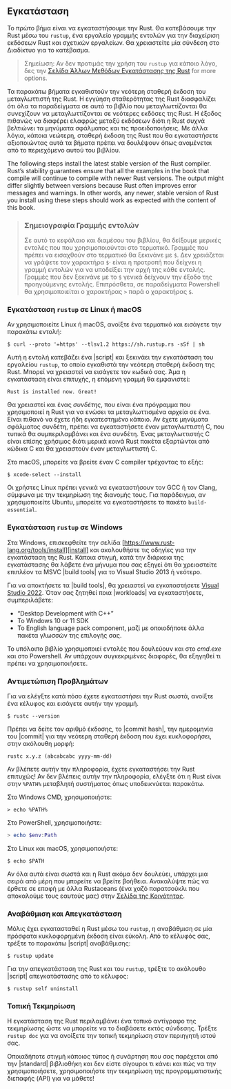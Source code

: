 ## Εγκατάσταση

Το πρώτο βήμα είναι να εγκαταστήσουμε την Rust. Θα κατεβάσουμε την Rust μέσω
του `rustup`, ένα εργαλείο γραμμής εντολών για την διαχείριση εκδόσεων Rust
και σχετικών εργαλείων. Θα χρειαστείτε μία σύνδεση στο Διαδίκτυο για το κατέβασμα.

> Σημείωση: Αν δεν προτιμάς την χρήση του `rustup` για κάποιο λόγο, δες την 
> [Σελίδα Άλλων Μεθόδων Εγκατάστασης της Rust][otherinstall] for more options.

Τα παρακάτω βήματα εγκαθιστούν την νεότερη σταθερή έκδοση του μεταγλωττιστή
της Rust. Η εγγύηση σταθερότητας της Rust διασφαλίζει ότι όλα τα παραδείγματα
σε αυτό το βιβλίο που μεταγλωττίζονται θα συνεχίζουν να μεταγλωττίζονται σε 
νεότερες εκδόσες της Rust. Η έξοδος πιθανώς να διαφέρει ελαφρώς μεταξύ εκδόσεων
διότι η Rust συχνά βελτιώνει τα μηνύματα σφάλματος και τις προειδοποιήσεις.
Με άλλα λόγια, κάποια νεώτερη, σταθερή έκδοση της Rust που θα εγκαταστήσετε
αξιοποιώντας αυτά τα βήματα πρέπει να δουλέψουν όπως αναμένεται από το 
περιεχόμενο αυτού του βιβλίου.


The following steps install the latest stable version of the Rust compiler.
Rust’s stability guarantees ensure that all the examples in the book that
compile will continue to compile with newer Rust versions. The output might
differ slightly between versions because Rust often improves error messages and
warnings. In other words, any newer, stable version of Rust you install using
these steps should work as expected with the content of this book.

> ### Σημειογραφία Γραμμής εντολών
>
> Σε αυτό το κεφάλαιο και διαμέσου του βιβλίου, θα δείξουμε μερικές εντολές που
> που χρησιμοποιούνται στο τερματικό. Γραμμές που πρέπει να εισαχθούν στο τερματικό
> θα ξεκινάνε με `$`. Δεν χρειάζεται να γράψετε τον χαρακτήρα `$`· είναι η προτροπή
> που δείχνει η γραμμή εντολών για να υποδείξει την αρχή της κάθε εντολής. Γραμμές
> που δεν ξεκινάνε με το `$` γενικά δείχνουν την έξοδο της προηγούμενης εντολής. 
> Επιπρόσθετα, σε παραδείγματα Powershell θα χρησιμοποιείται ο χαρακτήρας `>` παρά
> ο χαρακτήρας `$`.

### Εγκατάσταση `rustup` σε Linux ή macOS

Αν χρησιμοποιείτε Linux ή macOS, ανοίξτε ένα τερματικό και εισάγετε την παρακάτω
εντολή:

```console
$ curl --proto '=https' --tlsv1.2 https://sh.rustup.rs -sSf | sh
```

Αυτή η εντολή κατεβάζει ένα |script| και ξεκινάει την εγκατάσταση του εργαλείου
`rustup`, το οποίο εγκαθιστά την νεότερη σταθερή έκδοση της Rust. Μπορεί να 
χρειαστεί να εισάγετε τον κωδικό σας. Άμα η εγκατάσταση είναι επιτυχής, η επόμενη
γραμμή θα εμφανιστεί: 

```text
Rust is installed now. Great!
```

Θα χρειαστεί και ένας *συνδέτης*, που είναι ένα πρόγραμμα που χρησιμοποιεί η
Rust για να ενώσει τα μεταγλωττισμένα αρχεία σε ένα. Είναι πιθανό να έχετε ήδη
εγκατεστημένο κάποιο. Αν έχετε μηνύματα σφάλματος συνδέτη, πρέπει να εγκαταστήσετε
έναν μεταγλωττιστή C, που τυπικά θα συμπεριλαμβάνει και ένα συνδέτη. Ένας μεταγλωττιστής
C είναι επίσης χρήσιμος διότι μερικά κοινά Rust πακέτα εξαρτώνται από κώδικα C και 
θα χρειαστούν έναν μεταγλωττιστή C.

Στο macOS, μπορείτε να βρείτε έναν C compiler τρέχοντας το εξής:


```console
$ xcode-select --install
```

Οι χρήστες Linux πρέπει γενικά να εγκαταστήσουν τον GCC ή τον Clang, σύμφωνα
με την τεκμηρίωση της διανομής τους. Για παράδειγμα, αν χρησιμοποιείτε Ubuntu,
μπορείτε να εγκαταστήσετε το πακέτο `build-essential`.

### Εγκατάσταση `rustup` σε Windows

Στα Windows, επισκεφθείτε την σελίδα [https://www.rust-lang.org/tools/install][install]
και ακολουθήστε τις οδηγίες για την εγκατάσταση της Rust. Κάποια στιγμή, κατά την
διάρκεια της εγκατάστασης θα λάβετε ένα μήνυμα που σας εξηγεί ότι θα χρειαστείτε 
επιπλέον τα MSVC |build tools| για το Visual Studio 2013 ή νεότερο.

Για να αποκτήσετε τα |build tools|, θα χρειαστεί να εγκαταστήσετε
[Visual Studio 2022][visualstudio]. Όταν σας ζητηθεί ποια |workloads|
να εγκαταστήσετε, συμπεριλάβετε:

* “Desktop Development with C++”
* To Windows 10 or 11 SDK
* To English language pack component, μαζί με οποιοδήποτε άλλα πακέτα
γλωσσών της επιλογής σας.

Το υπόλοιπο βιβλίο χρησιμοποιεί εντολές που δουλεύουν και στο *cmd.exe* και στο
Powershell. Αν υπάρχουν συγκεκριμένες διαφορές, θα εξηγηθεί τι πρέπει να 
χρησιμοποιήσετε.


### Αντιμετώπιση Προβλημάτων

Για να ελέγξτε κατά πόσο έχετε εγκαταστήσει την Rust σωστά, ανοίξτε ένα κέλυφος
και εισάγετε αυτήν την γραμμή.

```console
$ rustc --version
```

Πρέπει να δείτε τον αριθμό έκδοσης, το |commit hash|, την ημερομηνία του |commit|
για την νεότερη σταθερή έκδοση που έχει κυκλοφορήσει, στην ακόλουθη μορφή:


```text
rustc x.y.z (abcabcabc yyyy-mm-dd)
```

Αν βλέπετε αυτήν την πληροφορία, έχετε εγκαταστήσει την Rust επιτυχώς! Αν
δεν βλέπεις αυτήν την πληροφορία, ελέγξτε ότι η Rust είναι στην `%PATH%` 
μεταβλητή συστήματος όπως υποδεικνύεται παρακάτω.

Στο Windows CMD, χρησιμοποιήστε:

```console
> echo %PATH%
```

Στο PowerShell, χρησιμοποιήστε:

```powershell
> echo $env:Path
```

Στο Linux και macOS, χρησιμοποιήστε:

```console
$ echo $PATH
```

Αν όλα αυτά είναι σωστά και η Rust ακόμα δεν δουλεύει, υπάρχει μια σειρά από
μέρη που μπορείτε να βρείτε βοήθεια. Ανακαλύψτε πώς να έρθετε σε επαφή με άλλα
Rustaceans (ένα χαζό παρατσούκλι που αποκαλούμε τους εαυτούς μας) στην 
[Σελίδα της Κοινότητας][community].

### Αναβάθμιση και Απεγκατάσταση

Μόλις έχει εγκατασταθεί η Rust μέσω του `rustup`, η αναβάθμιση σε μία πρόσφατα
κυκλοφορημένη έκδοση είναι εύκολη. Από το κέλυφός σας, τρέξτε το παρακάτω 
|script| αναβάθμισης:

```console
$ rustup update
```

Για την απεγκατάσταση της Rust και του `rustup`, τρέξτε το ακόλουθο |script|
απεγκατάστασης από το κέλυφος:

```console
$ rustup self uninstall
```

### Τοπική Τεκμηρίωση

Η εγκατάσταση της Rust περιλαμβάνει ένα τοπικό αντίγραφο της τεκμηρίωσης ώστε
να μπορείτε να το διαβάσετε εκτός σύνδεσης. Τρέξτε `rustup doc` για να ανοίξετε
την τοπική τεκμηρίωση στον περιηγητή ιστού σας.

Οποιαδήποτε στιγμή κάποιος τύπος ή συνάρτηση που σας παρέχεται από την |standard| 
βιβλιοθήκη και δεν είστε σίγουροι τι κάνει και πώς να την χρησιμοποιήσετε,
χρησιμοποιήστε την τεκμηρίωση της προγραμματιστικής διεπαφής (API) για να 
μάθετε!

[otherinstall]: https://forge.rust-lang.org/infra/other-installation-methods.html
[install]: https://www.rust-lang.org/tools/install
[visualstudio]: https://visualstudio.microsoft.com/downloads/
[community]: https://www.rust-lang.org/community
